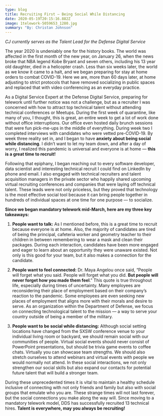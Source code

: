 ```yaml
---
type: blog
title: Recruiting First — Being Social While Distancing
date: 2020-05-19T20:15:16.882Z
image: 1telework-5059653_1280.jpg
summary: "By: Christan Johnson"
---
```

*CJ currently serves as the Talent Lead for the Defense Digital Service* 

The year 2020 is undeniably one for the history books. The world was affected in the first month of the new year, on January 26, when the news broke that NBA legend Kobe Bryant and seven others, including his 13 year old daughter, died in a helicopter crash. Less than six weeks later, the world as we know it came to a halt, and we began preparing for stay at home orders to combat COVID-19. Here we are, more than 60 days later, at home adjusting to strict protocols that have removed socializing in public spaces and replaced that with video conferencing as an everyday practice.

As a Digital Service Expert at the Defense Digital Service, preparing for telework until further notice was not a challenge, but as a recruiter I was concerned with how to attract top technical talent without attending technical conferences or Meetups. During the first week of quarantine, like many of you, I thought, this is great, an entire week to get a lot of work done without office interruptions. Our office even hosted daily brunch sessions that were fun pick-me-ups in the middle of everything. During week two I completed interviews with candidates who were vetted pre-COVID-19. By week three reality set in, and I began to have **anxiety about being social while distancing**. I didn’t want to let my team down, and after a day of worry, I realized this pandemic is universal and everyone is at home — **this is a great time to recruit!**

Following that epiphany, I began reaching out to every software developer, data scientist and interesting technical recruit I could find on LinkedIn by phone and email. I also engaged with technical recruiters and talent acquisition managers in the private sector who happily shared upcoming virtual recruiting conferences and companies that were laying off technical talent. These leads were not only priceless, but they proved that technology is the most effective social tool because it can bring people together in hundreds of individual spaces at one time for one purpose — to socialize.

**Since we began mandatory telework mid-March, here are my three key takeaways:**

1. **People want to talk:** As I mentioned before, this is a great time to recruit because everyone is at home. Also, the majority of candidates are tired of being the principal, cafeteria worker and geometry teacher to their children in between remembering to wear a mask and clean their packages. During each interaction, candidates have been more engaged and eager to learn about an opportunity they were unaware existed. Not only is this good for your team, but it also makes a connection for the candidate.


2. **People want to feel connected:** Dr. Maya Angelou once said, “People will forget what you said. People will forget what you did. **But people will never forget how you made them feel**.” This quote is true throughout life, especially during times of uncertainty. Many employees are reconsidering their place of employment based on their company’s reaction to the pandemic. Some employees are even seeking new places of employment that aligns more with their morals and desire to serve. As an organization within the Department of Defense, we focus on connecting technological talent to the mission — a way to serve your country outside of being a member of the military.


3. **People want to be social while distancing:** Although social setting locations have changed from the SXSW conference venue to your individual living room or backyard, we should remain social with our communities of people. Virtual social events should never consist of PowerPoint presentations, but should be trivia game events to coffee chats. Virtually you can showcase team strengths. We should also stretch ourselves to attend webinars and virtual events with people we would normally not attend. In these social interactions, we not only strengthen our social skills but also expand our contacts for potential future talent that will build a stronger team.

During these unprecedented times it is vital to maintain a healthy schedule inclusive of connecting with not only friends and family but also with social groups that emulate who you are. These strange times will not last forever, but the social connections you make along the way will. Since moving to a mandatory telework model, DDS has successfully recruited 13 technical hires. **Talent is everywhere, may you always be recruiting!**